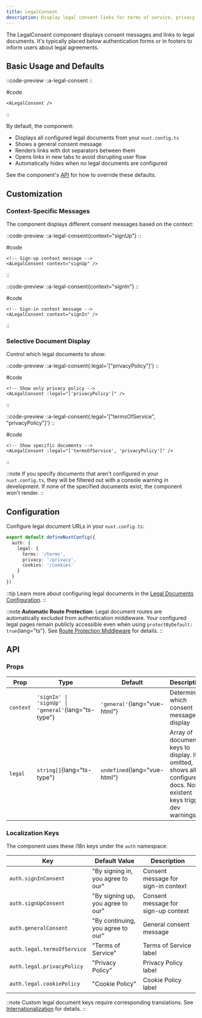 ```yaml
---
title: LegalConsent
description: Display legal consent links for terms of service, privacy policy, and other legal documents
---
```


The LegalConsent component displays consent messages and links to legal documents. It's typically placed below authentication forms or in footers to inform users about legal agreements.

## Basic Usage and Defaults

::code-preview
::a-legal-consent
::

#code

```vue
<ALegalConsent />
```
::

By default, the component:

- Displays all configured legal documents from your `nuxt.config.ts`
- Shows a general consent message
- Renders links with dot separators between them
- Opens links in new tabs to avoid disrupting user flow
- Automatically hides when no legal documents are configured

See the component's [API](#api) for how to override these defaults.

## Customization

### Context-Specific Messages

The component displays different consent messages based on the context:

::code-preview
::a-legal-consent{context="signUp"}
::

#code

```vue
<!-- Sign-up context message -->
<ALegalConsent context="signUp" />
```
::

::code-preview
::a-legal-consent{context="signIn"}
::

#code

```vue
<!-- Sign-in context message -->
<ALegalConsent context="signIn" />
```
::

### Selective Document Display

Control which legal documents to show:

::code-preview
::a-legal-consent{:legal='["privacyPolicy"]'}
::

#code

```vue
<!-- Show only privacy policy -->
<ALegalConsent :legal="['privacyPolicy']" />
```
::

::code-preview
::a-legal-consent{:legal='["termsOfService", "privacyPolicy"]'}
::

#code

```vue
<!-- Show specific documents -->
<ALegalConsent :legal="['termsOfService', 'privacyPolicy']" />
```
::

::note
If you specify documents that aren't configured in your `nuxt.config.ts`, they will be filtered out with a console warning in development. If none of the specified documents exist, the component won't render.
::

## Configuration

Configure legal document URLs in your `nuxt.config.ts`:

```typescript [nuxt.config.ts]
export default defineNuxtConfig({
  auth: {
    legal: {
      terms: '/terms',
      privacy: '/privacy',
      cookies: '/cookies'
    }
  }
})
```

::tip
Learn more about configuring legal documents in the [Legal Documents Configuration](/docs/configuration/legal-documents).
::

::note
**Automatic Route Protection**: Legal document routes are automatically excluded from authentication middleware. Your configured legal pages remain publicly accessible even when using `protectByDefault: true`{lang="ts"}. See [Route Protection Middleware](/docs/configuration/middleware#behavior) for details.
::

## API

### Props

| Prop      | Type                                          | Default                       | Description                                                              |
| --------- | --------------------------------------------- | ----------------------------- | ------------------------------------------------------------------------ |
| `context` | `'signIn' \| 'signUp' \| 'general'`{lang="ts-type"} | `'general'`{lang="vue-html"}  | Determines which consent message to display                             |
| `legal`   | `string[]`{lang="ts-type"}                    | `undefined`{lang="vue-html"}  | Array of document keys to display. If omitted, shows all configured docs. Non-existent keys trigger dev warnings |

### Localization Keys

The component uses these i18n keys under the `auth` namespace:

| Key                           | Default Value                          | Description                           |
| ----------------------------- | -------------------------------------- | ------------------------------------- |
| `auth.signInConsent`          | "By signing in, you agree to our"     | Consent message for sign-in context  |
| `auth.signUpConsent`          | "By signing up, you agree to our"     | Consent message for sign-up context  |
| `auth.generalConsent`         | "By continuing, you agree to our"     | General consent message              |
| `auth.legal.termsOfService`   | "Terms of Service"                    | Terms of Service label               |
| `auth.legal.privacyPolicy`    | "Privacy Policy"                      | Privacy Policy label                  |
| `auth.legal.cookiePolicy`     | "Cookie Policy"                       | Cookie Policy label                   |

::note
Custom legal document keys require corresponding translations. See [Internationalization](/docs/configuration/internationalization#custom-legal-documents) for details.
::
